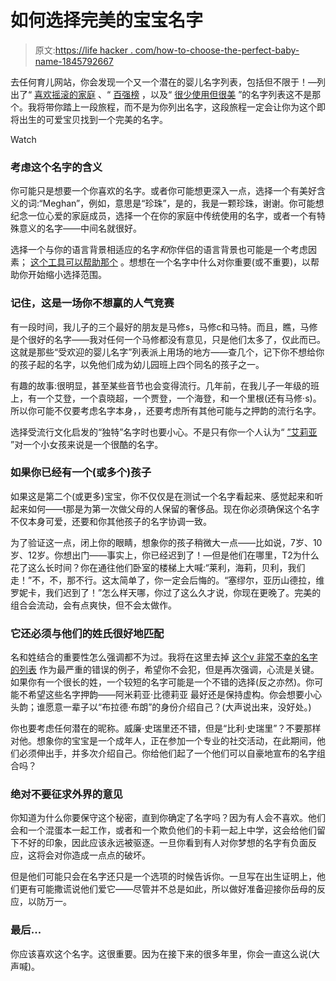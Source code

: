 # 如何选择完美的宝宝名字

> 原文:[https://life hacker . com/how-to-choose-the-perfect-baby-name-1845792667](https://lifehacker.com/how-to-choose-the-perfect-baby-name-1845792667)

去任何育儿网站，你会发现一个又一个潜在的婴儿名字列表，包括但不限于！—列出了“ [喜欢摇滚的家庭](https://www.romper.com/pregnancy/28-baby-names-inspired-by-songs) 、“ [百强榜](https://www.popsugar.com/family/top-100-names-2020-according-to-babycenter-47903515) ，以及“ [很少使用但很美](https://www.popsugar.com/family/Rare-Girl-Names-45940594) ”的名字列表这不是那个。我将带你踏上一段旅程，而不是为你列出名字，这段旅程一定会让你为这个即将出生的可爱宝贝找到一个完美的名字。

Watch

### 考虑这个名字的含义

你可能只是想要一个你喜欢的名字。或者你可能想更深入一点，选择一个有美好含义的词:“Meghan”，例如，意思是“珍珠”，是的，我是一颗珍珠，谢谢。你可能想纪念一位心爱的家庭成员，选择一个在你的家庭中传统使用的名字，或者一个有特殊意义的名字——中间名就很好。

选择一个与你的语言背景相适应的名字*和*你伴侣的语言背景也可能是一个考虑因素； [这个工具可以帮助那个](https://lifehacker.com/use-a-bilingual-baby-name-finder-to-help-name-your-ki-1844955053) 。想想在一个名字中什么对你重要(或不重要)，以帮助你开始缩小选择范围。

### 记住，这是一场你不想赢的人气竞赛

有一段时间，我儿子的三个最好的朋友是马修s，马修c和马特。而且，瞧，马修是个很好的名字——我对任何一个马修都没有意见，只是他们太多了，仅此而已。这就是那些“受欢迎的婴儿名字”列表派上用场的地方——查几个，记下你不想给你的孩子起的名字，以免他们成为幼儿园班上四个同名的孩子之一。

有趣的故事:很明显，甚至某些音节也会变得流行。几年前，在我儿子一年级的班上，有一个艾登，一个袁晓超，一个贾登，一个海登，和一个里根(还有马修·s)。所以你可能不仅要考虑名字本身，，还要考虑所有其他可能与之押韵的流行名字。

选择受流行文化启发的“独特”名字时也要小心。不是只有你一个人认为“ [”艾莉亚](https://www.romper.com/life/arya-game-of-thrones-baby-name) ”对一个小女孩来说是一个很酷的名字。

### 如果你已经有一个(或多个)孩子

如果这是第二个(或更多)宝宝，你不仅仅是在测试一个名字看起来、感觉起来和听起来如何——t那是为第一次做父母的人保留的奢侈品。现在你必须确保这个名字不仅本身可爱，还要和你其他孩子的名字协调一致。

为了验证这一点，闭上你的眼睛，想象你的孩子稍微大一点——比如说，7岁、10岁、12岁。你想出门——事实上，你已经迟到了！—但是他们在哪里，T2为什么花了这么长时间？你在通往他们卧室的楼梯上大喊:“莱利，海莉，贝利，我们走！”不，不，那不行。这太简单了，你一定会后悔的。“塞缪尔，亚历山德拉，维罗妮卡，我们迟到了！”怎么样天哪，你过了这么久才说，你现在更晚了。完美的组合会流动，会有点爽快，但不会太做作。

### **它还必须与他们的姓氏**很好地匹配

名和姓结合的重要性怎么强调都不为过。我将在这里去掉 [这个v 非常不幸的名字的列表](https://www.boredpanda.com/funny-unfortunate-names/?utm_source=google&utm_medium=organic&utm_campaign=organic) 作为最严重的错误的例子，希望你不会犯，但是再次强调，心流是关键。如果你有一个很长的姓，一个较短的名字可能是一个不错的选择(反之亦然)。你可能不希望这些名字押韵——阿米莉亚·比德莉亚 最好还是保持虚构。你会想要小心头韵；谁愿意一辈子以“布拉德·布朗”的身份介绍自己？(大声说出来，没好处。)

你也要考虑任何潜在的昵称。威廉·史瑞里还不错，但是“比利·史瑞里”？不要那样对他。想象你的宝宝是一个成年人，正在参加一个专业的社交活动，在此期间，他们必须伸出手，并多次介绍自己。你给他们起了一个他们可以自豪地宣布的名字组合吗？

### 绝对不要征求外界的意见

你知道为什么你要保守这个秘密，直到你确定了名字吗？因为有人会不喜欢。他们会和一个混蛋本一起工作，或者和一个欺负他们的卡莉一起上中学，这会给他们留下不好的印象，因此应该永远被驱逐。一旦你看到有人对你梦想的名字有负面反应，这将会对你造成一点点的破坏。

但是他们可能只会在名字还只是一个选项的时候告诉你。一旦写在出生证明上，他们更有可能撒谎说他们爱它——尽管并不总是如此，所以做好准备迎接你岳母的反应，以防万一。

### 最后...

你应该喜欢这个名字。这很重要。因为在接下来的很多年里，你会一直这么说(大声喊)。